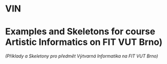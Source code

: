 # VIN

Examples and Skeletons for course Artistic Informatics on FIT VUT Brno)
==========================================================================
*(Příklady a Skeletony pro předmět Výtvarná Informatika na FIT VUT Brno)*
